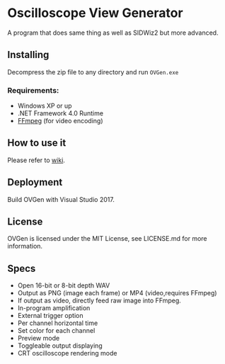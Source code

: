 ﻿# Oscilloscope View Generator

A program that does same thing as well as SIDWiz2 but more advanced.

## Installing

Decompress the zip file to any directory and run `OVGen.exe`

### Requirements:

+ Windows XP or up
+ .NET Framework 4.0 Runtime
+ [FFmpeg](https://ffmpeg.zeranoe.com/builds/) (for video encoding)

## How to use it

Please refer to [wiki](https://github.com/Zeinok/OVGen/wiki).

## Deployment

Build OVGen with Visual Studio 2017.

## License

OVGen is licensed under the MIT License, see LICENSE.md for more information.

## Specs
+ Open 16-bit or 8-bit depth WAV
+ Output as PNG (image each frame) or MP4 (video,requires FFmpeg)
+ If output as video, directly feed raw image into FFmpeg. 
+ In-program amplification
+ External trigger option
+ Per channel horizontal time
+ Set color for each channel
+ Preview mode
+ Toggleable output displaying
+ CRT oscilloscope rendering mode
